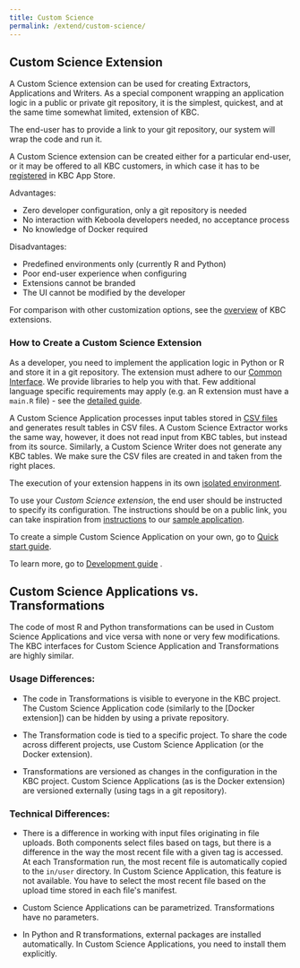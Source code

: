 ```yaml
---
title: Custom Science
permalink: /extend/custom-science/
---
```

## Custom Science Extension

A Custom Science extension can be used for creating Extractors, Applications and Writers. 
As a special component wrapping an application logic in a public or private git repository, it is the simplest, quickest, and at the same time somewhat limited, extension of KBC. 

The end-user has to provide a link to your git repository, our system will wrap the code and run it.

A Custom Science extension can be created either for a particular end-user, or it may be offered to all KBC customers, in which case it has to be [registered](/extend/registration/) in KBC App Store.

Advantages:

* Zero developer configuration, only a git repository is needed
* No interaction with Keboola developers needed, no acceptance process 
* No knowledge of Docker required

Disadvantages:

* Predefined environments only (currently R and Python)
* Poor end-user experience when configuring
* Extensions cannot be branded
* The UI cannot be modified by the developer

For comparison with other customization options, see the [overview](/extend/) of KBC extensions.


### How to Create a Custom Science Extension

As a developer, you need to implement the application logic in Python or R and store it in a git repository. 
The extension must adhere to our [Common Interface](/extend/common-interface/). 
We provide libraries to help you with that. 
Few additional language specific requirements may apply (e.g. an R extension must have a `main.R` file) - see the [detailed guide](/extend/custom-science/development/). 

A Custom Science Application processes input tables stored in [CSV files](/extend/common-interface/) and generates result tables in CSV files. A Custom Science Extractor works the same way, however, it does not read input from KBC tables, but instead from its source. Similarly, a Custom Science Writer does not generate any KBC tables. We make sure the CSV files are created in and taken from the right places. 

The execution of your extension happens in its own [isolated environment](/architecture/docker-bundle/).

To use your *Custom Science extension*, the end user should be instructed to specify its configuration. 
The instructions should be on a public link, you can take inspiration from 
[instructions](https://github.com/keboola/python-custom-application-text-splitter/blob/master/README.md)
to our [sample application](https://github.com/keboola/python-custom-application-text-splitter). 


To create a simple Custom Science Application on your own, go to [Quick start guide](/extend/custom-science/quick-start/).

To learn more, go to [Development guide](/extend/custom-science/development/) .





## Custom Science Applications vs. Transformations
The code of most R and Python transformations can be used in Custom Science Applications and vice versa with none or very few modifications.
The KBC interfaces for Custom Science Application and Transformations are highly similar. 

### Usage Differences:

- The code in Transformations is visible to everyone in the KBC project. 
The Custom Science Application code (similarly to the [Docker extension]) can be hidden by using a private repository.

- The Transformation code is tied to a specific project. To share the code across different projects, 
use Custom Science Application (or the Docker extension).

-  Transformations are versioned as changes in the configuration in the KBC project. 
Custom Science Applications (as is the Docker extension) are versioned externally (using tags in a git repository).

### Technical Differences:

- There is a difference in working with input files originating in file uploads. 
Both components select files based on tags, but there is a difference in the way the most recent file with a given tag is accessed.
At each Transformation run, the most recent file is automatically copied to the `in/user` directory.
In Custom Science Application, this feature is not available. 
You have to select the most recent file based on the upload time stored in each file's manifest.
 
- Custom Science Applications can be parametrized. Transformations have no parameters.

- In Python and R transformations, external packages are installed automatically. In Custom Science Applications, you need to install them explicitly. 


